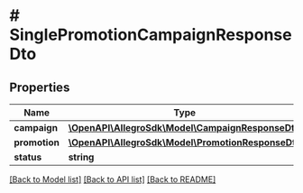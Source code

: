# # SinglePromotionCampaignResponseDto

## Properties

Name | Type | Description | Notes
------------ | ------------- | ------------- | -------------
**campaign** | [**\OpenAPI\AllegroSdk\Model\CampaignResponseDto**](CampaignResponseDto.md) |  |
**promotion** | [**\OpenAPI\AllegroSdk\Model\PromotionResponseDto**](PromotionResponseDto.md) |  |
**status** | **string** |  |

[[Back to Model list]](../../README.md#models) [[Back to API list]](../../README.md#endpoints) [[Back to README]](../../README.md)
